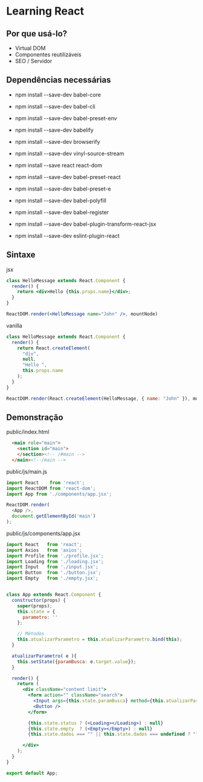 # Learning React

## Por que usá-lo?
   * Virtual DOM
   * Componentes reutilizáveis
   * SEO / Servidor
   
## Dependências necessárias
 
  * npm install --save-dev babel-core
  * npm install --save-dev babel-cli
  * npm install --save-dev babel-preset-env
  * npm install --save-dev babelify
  * npm install --save-dev browserify
  * npm install --save-dev vinyl-source-stream 
  * npm install --save react react-dom
  * npm install --save-dev babel-preset-react
  * npm install --save-dev babel-preset-e
  * npm install --save-dev babel-polyfill
  
  * npm install --save-dev babel-register
  * npm install --save-dev babel-plugin-transform-react-jsx
  * npm install --save-dev eslint-plugin-react 

## Sintaxe
jsx
```jsx
class HelloMessage extends React.Component {
  render() {
    return <div>Hello {this.props.name}</div>;
  }
}

ReactDOM.render(<HelloMessage name="John" />, mountNode)
```

vanilla
```js
class HelloMessage extends React.Component {
  render() {
    return React.createElement(
      "div",
      null,
      "Hello ",
      this.props.name
    );
  }
}

ReactDOM.render(React.createElement(HelloMessage, { name: "John" }), mountNode);
```
## Demonstração

public/index.html

```html
  <main role="main">
    <section id="main">
    </section><!-- /#main -->
  </main><!--/main -->
```

public/js/main.js

```js
import React    from 'react';
import ReactDOM from 'react-dom';
import App from './components/app.jsx';

ReactDOM.render(
  <App />,
  document.getElementById('main')
);

```
public/js/components/app.jsx

```jsx
import React   from 'react';
import Axios   from 'axios';
import Profile from './profile.jsx';
import Loading from './loading.jsx';
import Input   from './input.jsx';
import Button  from './button.jsx';
import Empty   from './empty.jsx';


class App extends React.Component {
  constructor(props) {
    super(props);
    this.state = {
      parametro: ''
    };

    // Métodos
    this.atualizarParametro = this.atualizarParametro.bind(this);
  }

  atualizarParametro( e ){
    this.setState({paramBusca: e.target.value});
  }

  render() {
    return (
      <div className="content limit">
        <form action="" className="search">
          <Input args={this.state.paramBusca} method={this.atualizarParametro} />
          <Button />
        </form>

        {this.state.status ? (<Loading></Loading>) : null}
        {this.state.empty  ? (<Empty></Empty>) : null}
        {this.state.dados === "" || this.state.dados === undefined ? "" : <Profile obj={ this.state.dados }></Profile>}

      </div>
    );
  }
}

export default App;
```


